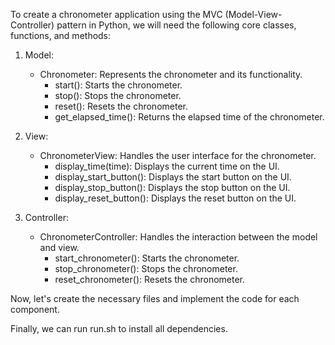 To create a chronometer application using the MVC (Model-View-Controller) pattern in Python, we will need the following core classes, functions, and methods:

1. Model:
   - Chronometer: Represents the chronometer and its functionality.
     - start(): Starts the chronometer.
     - stop(): Stops the chronometer.
     - reset(): Resets the chronometer.
     - get_elapsed_time(): Returns the elapsed time of the chronometer.

2. View:
   - ChronometerView: Handles the user interface for the chronometer.
     - display_time(time): Displays the current time on the UI.
     - display_start_button(): Displays the start button on the UI.
     - display_stop_button(): Displays the stop button on the UI.
     - display_reset_button(): Displays the reset button on the UI.

3. Controller:
   - ChronometerController: Handles the interaction between the model and view.
     - start_chronometer(): Starts the chronometer.
     - stop_chronometer(): Stops the chronometer.
     - reset_chronometer(): Resets the chronometer.

Now, let's create the necessary files and implement the code for each component.

Finally, we can run run.sh to install all dependencies.

